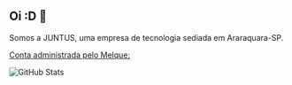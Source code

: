 ## Oi :D 👋
Somos a JUNTUS, uma empresa de tecnologia sediada em Araraquara-SP.

[Conta administrada pelo Melque:](https://github.com/melquesedek)

![GitHub Stats](https://github-readme-stats.vercel.app/api?username=juntusbr&show_icons=true&theme=radical)
